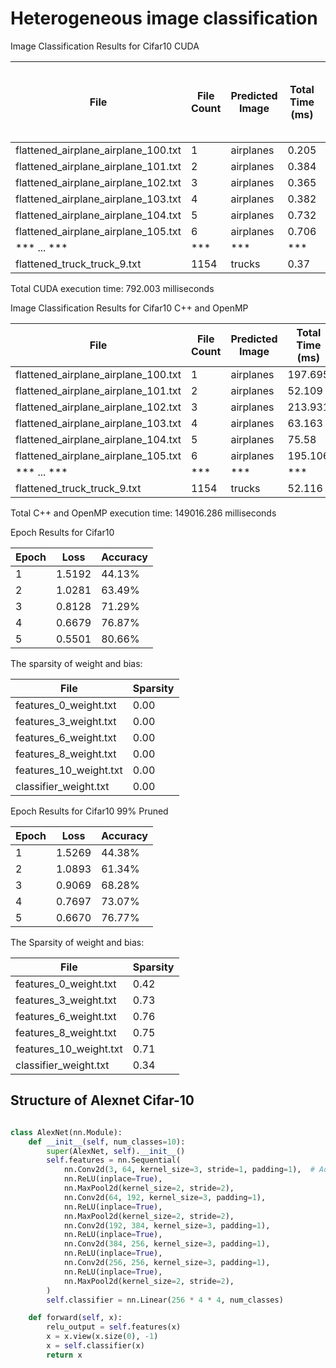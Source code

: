 # Heterogeneous image classification

Image Classification Results for Cifar10 CUDA

| File                                   | File Count | Predicted Image | Total Time (ms) | Total Time Taken Up to Now (ms) |
|----------------------------------------|------------|-----------------|-----------------|---------------------------------|
| flattened_airplane_airplane_100.txt    | 1          | airplanes       | 0.205           | 0.205                           |
| flattened_airplane_airplane_101.txt    | 2          | airplanes       | 0.384           | 0.589                           |
| flattened_airplane_airplane_102.txt    | 3          | airplanes       | 0.365           | 0.954                           |
| flattened_airplane_airplane_103.txt    | 4          | airplanes       | 0.382           | 1.336                           |
| flattened_airplane_airplane_104.txt    | 5          | airplanes       | 0.732           | 2.068                           |
| flattened_airplane_airplane_105.txt    | 6          | airplanes       | 0.706           | 2.774                           |
| *** ... ***                            | ***        | ***             | ***             | ***                             |
| flattened_truck_truck_9.txt            | 1154       | trucks          | 0.37            | 792.003                         |

Total CUDA execution time: 792.003 milliseconds

Image Classification Results for Cifar10 C++ and OpenMP

| File                                   | File Count | Predicted Image | Total Time (ms) | Total Time Taken Up to Now (ms) |
|----------------------------------------|------------|-----------------|-----------------|---------------------------------|
| flattened_airplane_airplane_100.txt    | 1          | airplanes       | 197.695         | 197.695                         |
| flattened_airplane_airplane_101.txt    | 2          | airplanes       | 52.109          | 249.804                         |
| flattened_airplane_airplane_102.txt    | 3          | airplanes       | 213.931         | 463.735                         |
| flattened_airplane_airplane_103.txt    | 4          | airplanes       | 63.163          | 526.898                         |
| flattened_airplane_airplane_104.txt    | 5          | airplanes       | 75.58           | 602.478                         |
| flattened_airplane_airplane_105.txt    | 6          | airplanes       | 195.106         | 797.584                         |
| *** ... ***                            | ***        | ***             | ***             | ***                             |
| flattened_truck_truck_9.txt            | 1154       | trucks          | 52.116          | 149016.286                      |

Total C++ and OpenMP execution time: 149016.286 milliseconds

Epoch Results for Cifar10

| Epoch | Loss   | Accuracy |
|-------|--------|----------|
| 1     | 1.5192 | 44.13%   |
| 2     | 1.0281 | 63.49%   |
| 3     | 0.8128 | 71.29%   |
| 4     | 0.6679 | 76.87%   |
| 5     | 0.5501 | 80.66%   |

The sparsity of weight and bias:

| File                    | Sparsity |
|-------------------------|----------|
| features_0_weight.txt   | 0.00     |
| features_3_weight.txt   | 0.00     |
| features_6_weight.txt   | 0.00     |
| features_8_weight.txt   | 0.00     |
| features_10_weight.txt  | 0.00     |
| classifier_weight.txt   | 0.00     |


Epoch Results for Cifar10 99% Pruned

| Epoch | Loss   | Accuracy |
|-------|--------|----------|
| 1     | 1.5269 | 44.38%   |
| 2     | 1.0893 | 61.34%   |
| 3     | 0.9069 | 68.28%   |
| 4     | 0.7697 | 73.07%   |
| 5     | 0.6670 | 76.77%   |

The Sparsity of weight and bias:

| File                    | Sparsity |
|-------------------------|----------|
| features_0_weight.txt   | 0.42     |
| features_3_weight.txt   | 0.73     |
| features_6_weight.txt   | 0.76     |
| features_8_weight.txt   | 0.75     |
| features_10_weight.txt  | 0.71     |
| classifier_weight.txt   | 0.34     |

## Structure of Alexnet Cifar-10
```python

class AlexNet(nn.Module):
    def __init__(self, num_classes=10):
        super(AlexNet, self).__init__()
        self.features = nn.Sequential(
            nn.Conv2d(3, 64, kernel_size=3, stride=1, padding=1),  # Adjusted for 32x32 input
            nn.ReLU(inplace=True),
            nn.MaxPool2d(kernel_size=2, stride=2),
            nn.Conv2d(64, 192, kernel_size=3, padding=1),
            nn.ReLU(inplace=True),
            nn.MaxPool2d(kernel_size=2, stride=2),
            nn.Conv2d(192, 384, kernel_size=3, padding=1),
            nn.ReLU(inplace=True),
            nn.Conv2d(384, 256, kernel_size=3, padding=1),
            nn.ReLU(inplace=True),
            nn.Conv2d(256, 256, kernel_size=3, padding=1),
            nn.ReLU(inplace=True),
            nn.MaxPool2d(kernel_size=2, stride=2),
        )
        self.classifier = nn.Linear(256 * 4 * 4, num_classes)

    def forward(self, x):
        relu_output = self.features(x)
        x = x.view(x.size(0), -1)
        x = self.classifier(x)
        return x

```
